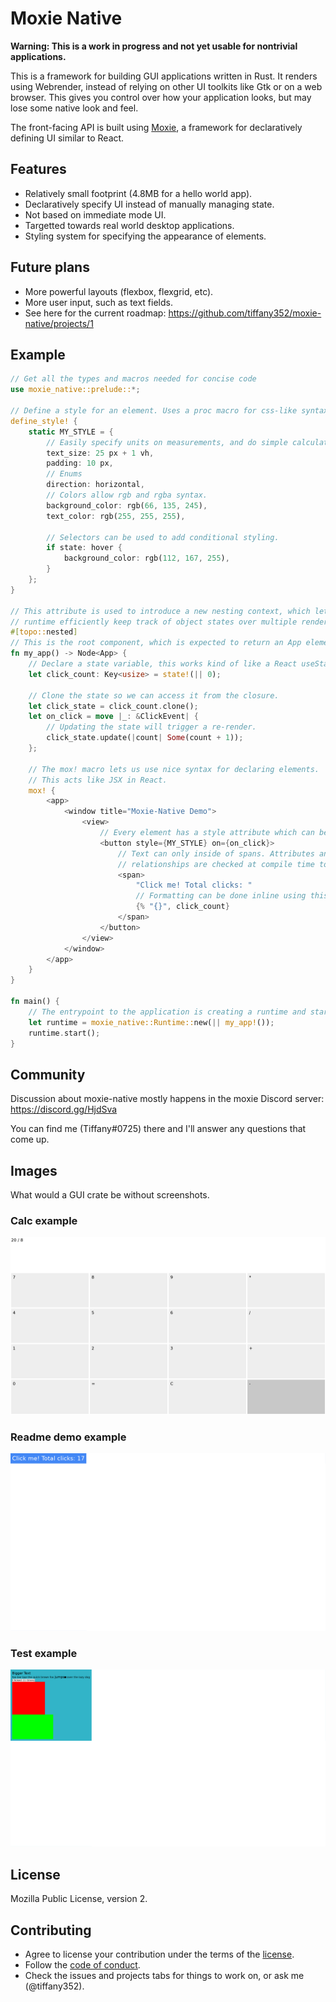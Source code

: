 # Moxie Native

**Warning: This is a work in progress and not yet usable for nontrivial applications.**

This is a framework for building GUI applications written in Rust. It
renders using Webrender, instead of relying on other UI toolkits like
Gtk or on a web browser. This gives you control over how your
application looks, but may lose some native look and feel.

The front-facing API is built using [Moxie](https://moxie.rs/), a framework for declaratively
defining UI similar to React.

## Features

- Relatively small footprint (4.8MB for a hello world app).
- Declaratively specify UI instead of manually managing state.
- Not based on immediate mode UI.
- Targetted towards real world desktop applications.
- Styling system for specifying the appearance of elements.

## Future plans

- More powerful layouts (flexbox, flexgrid, etc).
- More user input, such as text fields.
- See here for the current roadmap: https://github.com/tiffany352/moxie-native/projects/1

## Example

```rust
// Get all the types and macros needed for concise code
use moxie_native::prelude::*;

// Define a style for an element. Uses a proc macro for css-like syntax.
define_style! {
    static MY_STYLE = {
        // Easily specify units on measurements, and do simple calculations with them.
        text_size: 25 px + 1 vh,
        padding: 10 px,
        // Enums
        direction: horizontal,
        // Colors allow rgb and rgba syntax.
        background_color: rgb(66, 135, 245),
        text_color: rgb(255, 255, 255),

        // Selectors can be used to add conditional styling.
        if state: hover {
            background_color: rgb(112, 167, 255),
        }
    };
}

// This attribute is used to introduce a new nesting context, which lets the
// runtime efficiently keep track of object states over multiple renders.
#[topo::nested]
// This is the root component, which is expected to return an App element.
fn my_app() -> Node<App> {
    // Declare a state variable, this works kind of like a React useState() hook.
    let click_count: Key<usize> = state!(|| 0);

    // Clone the state so we can access it from the closure.
    let click_state = click_count.clone();
    let on_click = move |_: &ClickEvent| {
        // Updating the state will trigger a re-render.
        click_state.update(|count| Some(count + 1));
    };

    // The mox! macro lets us use nice syntax for declaring elements.
    // This acts like JSX in React.
    mox! {
        <app>
            <window title="Moxie-Native Demo">
                <view>
                    // Every element has a style attribute which can be used to add a style.
                    <button style={MY_STYLE} on={on_click}>
                        // Text can only inside of spans. Attributes and parent-child
                        // relationships are checked at compile time to ensure validity.
                        <span>
                            "Click me! Total clicks: "
                            // Formatting can be done inline using this shorthand syntax.
                            {% "{}", click_count}
                        </span>
                    </button>
                </view>
            </window>
        </app>
    }
}

fn main() {
    // The entrypoint to the application is creating a runtime and starting it.
    let runtime = moxie_native::Runtime::new(|| my_app!());
    runtime.start();
}
```

## Community

Discussion about moxie-native mostly happens in the moxie Discord
server: https://discord.gg/HjdSva

You can find me (Tiffany#0725) there and I'll answer any questions that
come up.

## Images

What would a GUI crate be without screenshots.

### Calc example
![calc example](images/calc.png)
### Readme demo example
![readme_demo example](images/readme_demo.png)
### Test example
![test example](images/test.png)

## License

Mozilla Public License, version 2.

## Contributing

- Agree to license your contribution under the terms of the [license](./LICENSE-MPL).
- Follow the [code of conduct](./CODE_OF_CONDUCT.md).
- Check the issues and projects tabs for things to work on, or ask me (@tiffany352).
